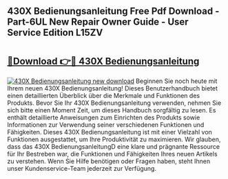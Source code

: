 ## 430X Bedienungsanleitung Free Pdf Download - Part-6UL New Repair Owner Guide - User Service Edition L15ZV

# <h2><a href="http://df5jsm.blite.top/?on=430X+Bedienungsanleitung">🔗Download 👉🔴 430X Bedienungsanleitung</a></h2>

[![430X Bedienungsanleitung new download](https://i.imgur.com/lujVjoI.png)](http://df5jsm.blite.top/?on=430X+Bedienungsanleitung)
Beginnen Sie noch heute mit Ihrem neuen 430X Bedienungsanleitung! Dieses Benutzerhandbuch bietet einen detaillierten Überblick über die Merkmale und Funktionen des Produkts. Bevor Sie Ihr 430X Bedienungsanleitung verwenden, nehmen Sie sich bitte einen Moment Zeit, um dieses Handbuch sorgfältig zu lesen. Es enthält detaillierte Anweisungen zum Einrichten des Produkts sowie Informationen zur Verwendung seiner verschiedenen Funktionen und Fähigkeiten. Dieses 430X Bedienungsanleitung ist mit einer Vielzahl von Funktionen ausgestattet, um Ihre Produktivität zu maximieren. Wir glauben, dass das 430X BedienungsanleitungD eine klare und prägnante Ressource für Ihr Bestreben war, die Funktionen und Fähigkeiten Ihres neuen Artikels zu verstehen. Wenn Sie Hilfe benötigen oder Fragen haben, steht Ihnen unser Kundenservice-Team jederzeit zur Verfügung.
